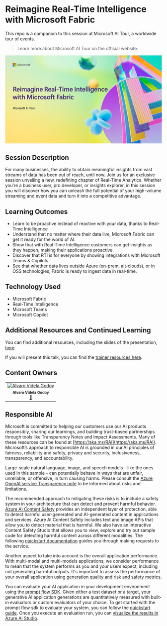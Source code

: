 # Reimagine Real-Time Intelligence with Microsoft Fabric

This repo is a companion to this session at Microsoft AI Tour, a worldwide tour of events.

> Learn more about Microsoft AI Tour on the official website.

![Session cover image with a bright "AI" text in 3D over a blue and purple abstract background.](img/session-cover.png)

## Session Description

For many businesses, the ability to obtain meaningful insights from vast streams of data has been out of reach, until now. Join us for an exclusive session unveiling a new, redefining chapter of Real-Time Analytics. Whether you’re a business user, pro developer, or insights explorer, in this session you will discover how you can unleash the full potential of your high-volume streaming and event data and turn it into a competitive advantage.

## Learning Outcomes

- Learn to be proactive instead of reactive with your data, thanks to Real-Time Intelligence​
- Understand that no matter where their data live, Microsoft Fabric can get it ready for the world of AI​.
- Show that with Real-Time Intelligence customers can get insights as they happen, making their applications proactive.​
- Discover that RTI is for everyone by showing integrations with Microsoft Teams & Copilots.
- See that whether data lives outside Azure (on-prem, alt-clouds), or in OSS technologies, Fabric is ready to ingest data in real-time.

## Technology Used

- Microsoft Fabric
- Real-Time Intelligence
- Microsoft Teams
- Microsoft Copilot

## Additional Resources and Continued Learning

You can find additional resources, including the slides of the presentation, [here](./SESSION_RESOURCES.md).

If you will present this talk, you can find the [trainer resources here](./train-the-trainer/README.md).

## Content Owners

<!-- ALL-CONTRIBUTORS-LIST:START - Do not remove or modify this section -->

<table>
<tr>
    <td align="center"><a href="http://learnanalytics.microsoft.com">
        <img src="https://github.com/videlalvaro.png" width="100px;" alt="Alvaro Videla Godoy
"/><br />
        <sub><b>Alvaro Videla Godoy
</b></sub></a><br />
            <a href="https://github.com/videlalvaro" title="talk">📢</a> 
    </td>
</tr></table>

<!-- ALL-CONTRIBUTORS-LIST:END -->

## Responsible AI 

Microsoft is committed to helping our customers use our AI products responsibly, sharing our learnings, and building trust-based partnerships through tools like Transparency Notes and Impact Assessments. Many of these resources can be found at [https://aka.ms/RAI](https://aka.ms/RAI).
Microsoft’s approach to responsible AI is grounded in our AI principles of fairness, reliability and safety, privacy and security, inclusiveness, transparency, and accountability.

Large-scale natural language, image, and speech models - like the ones used in this sample - can potentially behave in ways that are unfair, unreliable, or offensive, in turn causing harms. Please consult the [Azure OpenAI service Transparency note](https://learn.microsoft.com/legal/cognitive-services/openai/transparency-note?tabs=text) to be informed about risks and limitations.

The recommended approach to mitigating these risks is to include a safety system in your architecture that can detect and prevent harmful behavior. [Azure AI Content Safety](https://learn.microsoft.com/azure/ai-services/content-safety/overview) provides an independent layer of protection, able to detect harmful user-generated and AI-generated content in applications and services. Azure AI Content Safety includes text and image APIs that allow you to detect material that is harmful. We also have an interactive Content Safety Studio that allows you to view, explore and try out sample code for detecting harmful content across different modalities. The following [quickstart documentation](https://learn.microsoft.com/azure/ai-services/content-safety/quickstart-text?tabs=visual-studio%2Clinux&pivots=programming-language-rest) guides you through making requests to the service.

Another aspect to take into account is the overall application performance. With multi-modal and multi-models applications, we consider performance to mean that the system performs as you and your users expect, including not generating harmful outputs. It's important to assess the performance of your overall application using [generation quality and risk and safety metrics](https://learn.microsoft.com/azure/ai-studio/concepts/evaluation-metrics-built-in).

You can evaluate your AI application in your development environment using the [prompt flow SDK](https://microsoft.github.io/promptflow/index.html). Given either a test dataset or a target, your generative AI application generations are quantitatively measured with built-in evaluators or custom evaluators of your choice. To get started with the prompt flow sdk to evaluate your system, you can follow the [quickstart guide](https://learn.microsoft.com/azure/ai-studio/how-to/develop/flow-evaluate-sdk). Once you execute an evaluation run, you can [visualize the results in Azure AI Studio](https://learn.microsoft.com/azure/ai-studio/how-to/evaluate-flow-results).
